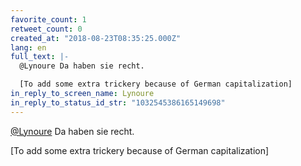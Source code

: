 ```yaml
---
favorite_count: 1
retweet_count: 0
created_at: "2018-08-23T08:35:25.000Z"
lang: en
full_text: |-
  @Lynoure Da haben sie recht.

  [To add some extra trickery because of German capitalization]
in_reply_to_screen_name: Lynoure
in_reply_to_status_id_str: "1032545386165149698"
---
```


[@Lynoure](https://twitter.com/Lynoure) Da haben sie recht.

[To add some extra trickery because of German capitalization]
